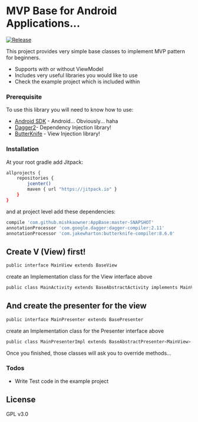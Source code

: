# MVP Base for Android Applications...

[![Release](https://jitpack.io/v/mishkaowner/AppBase.svg)](https://jitpack.io/#mishkaowner/AppBase)

This project provides very simple base classes to implement MVP pattern for beginners.

  - Supports with or without ViewModel
  - Includes very useful libraries you would like to use
  - Check the example project which is included within

### Prerequisite

To use this library you will need to know how to use:

* [Android SDK](https://developer.android.com/studio/index.html) - Android... Obviously... haha
* [Dagger2](https://google.github.io/dagger/)- Dependency Injection library!
* [ButterKnife](http://jakewharton.github.io/butterknife/) - View Injection library!

### Installation

At your root gradle add Jitpack: 

```sh
allprojects {
    repositories {
        jcenter()
        maven { url "https://jitpack.io" }
    }
}
```

and at project level add these dependencies:

```sh
compile 'com.github.mishkaowner:AppBase:master-SNAPSHOT'
annotationProcessor 'com.google.dagger:dagger-compiler:2.11'
annotationProcessor 'com.jakewharton:butterknife-compiler:8.6.0'
```

Create V (View) first!
---

```sh
public interface MainView extends BaseView
```

create an Implementation class for the View interface above

```sh
public class MainActivity extends BaseAbstractActivity implements MainView
```

And create the presenter for the view
---

```sh
public interface MainPresenter extends BasePresenter
```

create an Implementation class for the Presenter interface above

```sh
public class MainPresenterImpl extends BaseAbstractPresenter<MainView> implements MainPresenter
```
Once you finished, those classes will ask you to override methods...

### Todos

 - Write Test code in the example project

License
----
GPL v3.0
